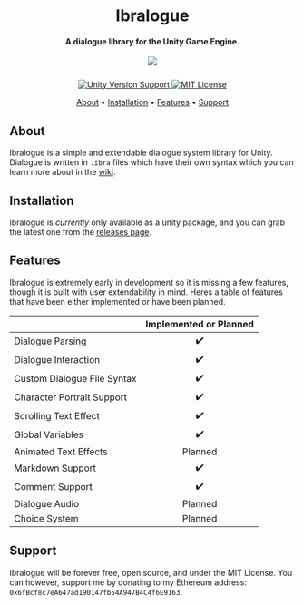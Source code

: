 <h1 align="center">  
Ibralogue
</h1>
<h4 align="center"> A dialogue library for the Unity Game Engine.
</h4>
<p align="center">
  <img src="https://user-images.githubusercontent.com/61324615/127469053-8eaf01dd-eb49-446d-ab0b-3795e874d841.gif">
</p>

<p align="center" style="margin-top: 25px;">
 <a href="https://unity3d.com/get-unity/download">
 <img src="https://img.shields.io/badge/unity-2019.1%2B-blue.svg" alt="Unity Version Support">
 <a href="https://github.com/ibra/Ibralogue/blob/master/LICENSE">
 <img src="https://img.shields.io/badge/License-MIT-brightgreen.svg" alt="MIT License">
</p>
   
<p align="center">
  <a href="#about">About</a> •
  <a href="#installation">Installation</a> •
  <a href="#features">Features</a> •
  <a href="#support">Support</a>   
</p>
 
## About
Ibralogue is a simple and extendable dialogue system library for Unity. Dialogue is written in `.ibra` files which have their own syntax which you can
learn more about in the [wiki](https://github.com/ibra/Ibralogue/wiki).
## Installation
Ibralogue is _currently_ only available as a unity package, and you can grab the latest one from the [releases page](https://github.com/ibra/Ibralogue/releases).
## Features
Ibralogue is extremely early in development so it is missing a few features, though it is built with user extendability in mind. Heres a table of features that have been either implemented or have been planned.
   
  
|                            |  Implemented or Planned  | 
| -------------------------- | :----------------: | 
| Dialogue Parsing           |         ✔️         |
| Dialogue Interaction       |         ✔️         |
| Custom Dialogue File Syntax|         ✔️         |
| Character Portrait Support |         ✔️         |
| Scrolling Text Effect      |         ✔️         |
| Global Variables           |         ✔️
| Animated Text Effects      |         Planned     |
| Markdown Support           |         ✔️         | 
| Comment Support            |         ✔️         | 
| Dialogue Audio             |         Planned     |
| Choice System              |         Planned     |
   
## Support
Ibralogue will be forever free, open source, and under the MIT License. You can however, support me by donating to my Ethereum address: `0x6fBcf8c7eA647ad190147fb54A947B4C4f6E9163`.
